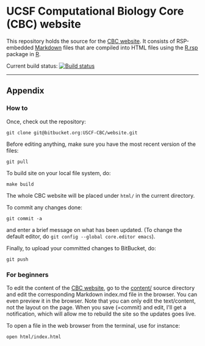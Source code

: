 # UCSF Computational Biology Core (CBC) website

This repository holds the source for the [CBC website].  It consists of
RSP-embedded [Markdown] files that are compiled into HTML files
using the [R.rsp] package in [R].

Current build status: <a href="https://travis-ci.org/UCSF-CBC/website"><img src="https://travis-ci.org/UCSF-CBC/website.svg?branch=master" alt="Build status"></a> 

-----
## Appendix
### How to

Once, check out the repository:
```
git clone git@bitbucket.org:USCF-CBC/website.git
```

Before editing anything, make sure you have the most recent version of the files:
```
git pull
```

To build site on your local file system, do:
```
make build
```
The whole CBC website will be placed under `html/` in the current directory.

To commit any changes done:
```
git commit -a
```
and enter a brief message on what has been updated.  (To change the default editor, do `git config --global core.editor emacs`).

Finally, to upload your committed changes to BitBucket, do:
```
git push
```


### For beginners
To edit the content of the [CBC website], go to the [content/] source directory and edit the corresponding Markdown index.md file in the browser.  You can even preview it in the browser.  Note that you can only edit the text/content, not the layout on the page.  When you save (=commit) and edit, I'll get a notification, which will allow me to rebuild the site so the updates goes live.

To open a file in the web browser from the terminal, use for instance:
```
open html/index.html
```

[CBC website]: http://cbc.ucsf.edu/
[content/]: https://bitbucket.org/USCF-CBC/website/src/HEAD/content/?at=master
[R]: http://www.r-project.org/
[R.rsp]: http://cran.r-project.org/package=R.rsp
[Markdown]: http://daringfireball.net/projects/markdown/syntax
